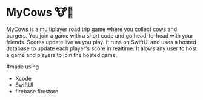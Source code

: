 # MyCows 🐮🍔
MyCows is a multiplayer road trip game where you collect cows and burgers. You join a game with a short code and go head-to-head with your friends. Scores update live as you play. It runs on SwiftUI and uses a hosted database to update each player's score in realtime. It alows any user to host a game and players to join the hosted game.

#made using
- Xcode
- SwiftUI
- firebase firestore
